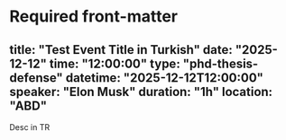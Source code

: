 # Required front-matter
title: "Test Event Title in Turkish"
date: "2025-12-12"
time: "12:00:00"
type: "phd-thesis-defense"
datetime: "2025-12-12T12:00:00"
speaker: "Elon Musk"
duration: "1h"
location: "ABD"
---

Desc in TR